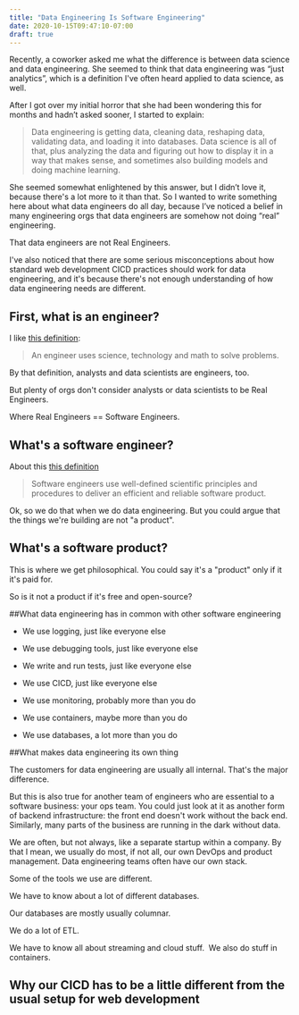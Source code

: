 ```yaml
---
title: "Data Engineering Is Software Engineering"
date: 2020-10-15T09:47:10-07:00
draft: true
---
```


Recently, a coworker asked me what the difference is between data science and data engineering. 
She seemed to think that data engineering was “just analytics”, which is a definition I've often 
heard applied to data science, as well. 

After I got over my initial horror that she had been wondering this for months and hadn’t asked sooner, I started to explain: 

 > Data engineering is getting data, cleaning data, reshaping data, validating data, and loading it into databases. 
 > Data science is all of that, plus analyzing the data and figuring out how to display it in a way that makes sense, 
 and sometimes also building models and doing machine learning. 

She seemed somewhat enlightened by this answer, but I didn’t love it, because there's a lot more to it than that. 
So I wanted to write something here about what data engineers do all day, 
because I’ve noticed a belief in many engineering orgs that data engineers are somehow not doing “real” engineering. 

That data engineers are not Real Engineers. 

I've also noticed that there are some serious misconceptions about how standard web development CICD practices should work
for data engineering, and it's because there's not enough understanding of how data engineering needs are different. 

## First, what is an engineer?

I like [this definition](https://www.careerexplorer.com/careers/engineer/): 

> An engineer uses science, technology and math to solve problems.

By that definition, analysts and data scientists are engineers, too. 

But plenty of orgs don't consider analysts or data scientists to be Real Engineers. 

Where Real Engineers == Software Engineers. 

## What's a software engineer?

About this [this definition](https://www.thoughtco.com/what-is-software-engineering-958652)

> Software engineers use well-defined scientific principles and procedures to deliver an efficient and reliable software product. 

Ok, so we do that when we do data engineering. But you could argue that the things we're building are not "a product". 

## What's a software product?

This is where we get philosophical. You could say it's a "product" only if it it's paid for. 

So is it not a product if it's free and open-source? 


##What data engineering has in common with other software engineering

- We use logging, just like everyone else

- We use debugging tools, just like everyone else

- We write and run tests, just like everyone else

- We use CICD, just like everyone else

- We use monitoring, probably more than you do

- We use containers, maybe more than you do

-  We use databases, a lot more than you do

##What makes data engineering its own thing

The customers for data engineering are usually all internal. That's the major difference. 

But this is also true for another team of 
engineers who are essential to a software business: your ops team. You could just look at it as another form 
of backend infrastructure: the front end doesn't work without the back end. 
Similarly, many parts of the business are running in the dark without data. 

We are often, but not always, like a separate startup within a company. 
By that I mean, we usually do most, if not all, our own DevOps and product management. 
Data engineering teams often have our own stack. 

Some of the tools we use are different. 

We have to know about a lot of different databases. 

Our databases are mostly usually columnar. 

We do a lot of ETL. 

We have to know all about streaming and cloud stuff. 
 We also do stuff in containers. 

## Why our CICD has to be a little different from the usual setup for web development


